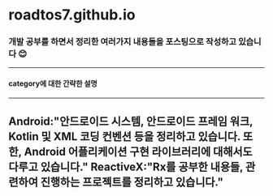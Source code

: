 # roadtos7.github.io

### 개발 공부를 하면서 정리한 여러가지 내용들을 포스팅으로 작성하고 있습니다 :blush:
---
#### category에 대한 간략한 설명

---
Android:"안드로이드 시스템, 안드로이드 프레임 워크, Kotlin 및 XML 코딩 컨벤션 등을 정리하고 있습니다. 또한, Android 어플리케이션 구현 라이브러리에 대해서도 다루고 있습니다."
ReactiveX:"Rx를 공부한 내용들, 관련하여 진행하는 프로젝트를 정리하고 있습니다."
---
